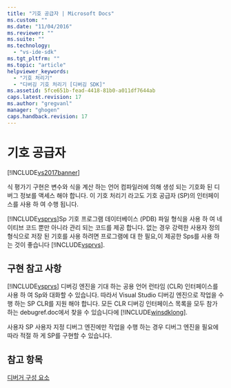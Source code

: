 ```yaml
---
title: "기호 공급자 | Microsoft Docs"
ms.custom: ""
ms.date: "11/04/2016"
ms.reviewer: ""
ms.suite: ""
ms.technology: 
  - "vs-ide-sdk"
ms.tgt_pltfrm: ""
ms.topic: "article"
helpviewer_keywords: 
  - "기호 처리기"
  - "디버깅 기호 처리기 [디버깅 SDK]"
ms.assetid: 5fce651b-fead-4418-81b0-a011df7644ab
caps.latest.revision: 17
ms.author: "gregvanl"
manager: "ghogen"
caps.handback.revision: 17
---
```

# 기호 공급자
[!INCLUDE[vs2017banner](../../code-quality/includes/vs2017banner.md)]

식 평가기 구현은 변수와 식을 계산 하는 언어 컴파일러에 의해 생성 되는 기호화 된 디버그 정보를 액세스 해야 합니다.  이 기호 처리기 라고도 기호 공급자 \(SP\)의 인터페이스를 사용 하 여 수행 됩니다.  
  
 [!INCLUDE[vsprvs](../../code-quality/includes/vsprvs_md.md)]Sp 기호 프로그램 데이터베이스 \(PDB\) 파일 형식을 사용 하 여 네이티브 코드 뿐만 아니라 관리 되는 코드를 제공 합니다.  없는 경우 강력한 사용자 정의 형식으로 저장 된 기호를 사용 하려면 프로그램에 대 한 필요,이 제공한 Sps를 사용 하는 것이 좋습니다 [!INCLUDE[vsprvs](../../code-quality/includes/vsprvs_md.md)].  
  
## 구현 참고 사항  
 [!INCLUDE[vsprvs](../../code-quality/includes/vsprvs_md.md)] 디버깅 엔진을 기대 하는 공용 언어 런타임 \(CLR\) 인터페이스를 사용 하 여 Sp와 대화할 수 있습니다.  따라서 Visual Studio 디버깅 엔진으로 작업을 수행 하는 SP CLR를 지원 해야 합니다.  모든 CLR 디버깅 인터페이스 목록을 모두 참가 하는 debugref.doc에서 찾을 수 있습니다에 [!INCLUDE[winsdklong](../../deployment/includes/winsdklong_md.md)].  
  
 사용자 SP 사용자 지정 디버그 엔진에만 작업을 수행 하는 경우 디버그 엔진을 필요에 따라 적절 하 게 SP를 구현할 수 있습니다.  
  
## 참고 항목  
 [디버거 구성 요소](../../extensibility/debugger/debugger-components.md)